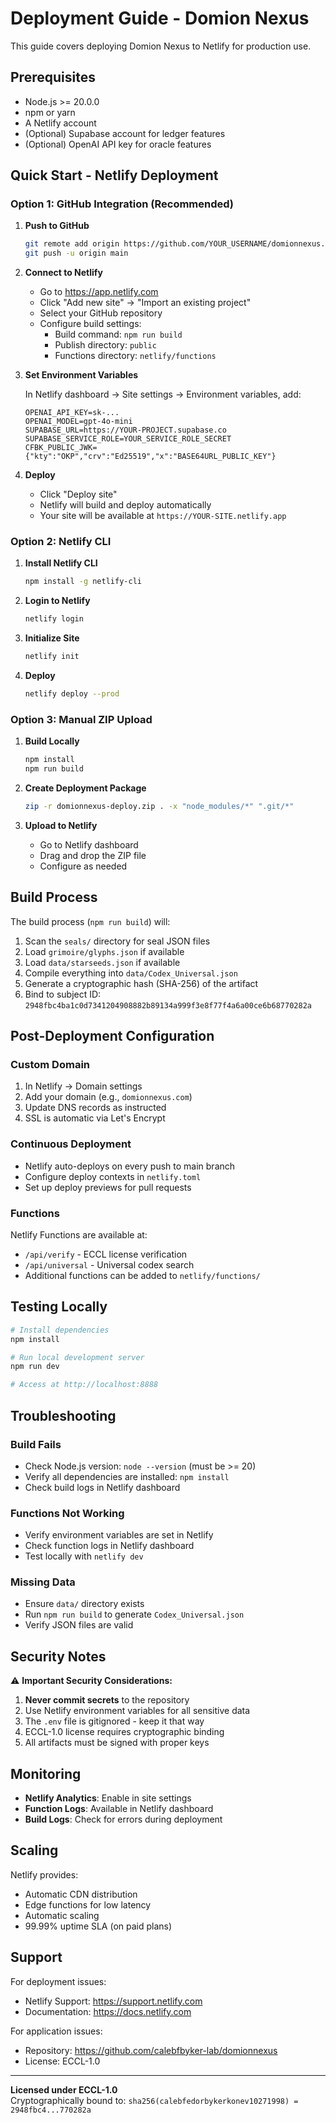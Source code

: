 # Deployment Guide - Domion Nexus

This guide covers deploying Domion Nexus to Netlify for production use.

## Prerequisites

- Node.js >= 20.0.0
- npm or yarn
- A Netlify account
- (Optional) Supabase account for ledger features
- (Optional) OpenAI API key for oracle features

## Quick Start - Netlify Deployment

### Option 1: GitHub Integration (Recommended)

1. **Push to GitHub**
   ```bash
   git remote add origin https://github.com/YOUR_USERNAME/domionnexus.git
   git push -u origin main
   ```

2. **Connect to Netlify**
   - Go to https://app.netlify.com
   - Click "Add new site" → "Import an existing project"
   - Select your GitHub repository
   - Configure build settings:
     - Build command: `npm run build`
     - Publish directory: `public`
     - Functions directory: `netlify/functions`

3. **Set Environment Variables**
   
   In Netlify dashboard → Site settings → Environment variables, add:
   
   ```
   OPENAI_API_KEY=sk-...
   OPENAI_MODEL=gpt-4o-mini
   SUPABASE_URL=https://YOUR-PROJECT.supabase.co
   SUPABASE_SERVICE_ROLE=YOUR_SERVICE_ROLE_SECRET
   CFBK_PUBLIC_JWK={"kty":"OKP","crv":"Ed25519","x":"BASE64URL_PUBLIC_KEY"}
   ```

4. **Deploy**
   - Click "Deploy site"
   - Netlify will build and deploy automatically
   - Your site will be available at `https://YOUR-SITE.netlify.app`

### Option 2: Netlify CLI

1. **Install Netlify CLI**
   ```bash
   npm install -g netlify-cli
   ```

2. **Login to Netlify**
   ```bash
   netlify login
   ```

3. **Initialize Site**
   ```bash
   netlify init
   ```

4. **Deploy**
   ```bash
   netlify deploy --prod
   ```

### Option 3: Manual ZIP Upload

1. **Build Locally**
   ```bash
   npm install
   npm run build
   ```

2. **Create Deployment Package**
   ```bash
   zip -r domionnexus-deploy.zip . -x "node_modules/*" ".git/*"
   ```

3. **Upload to Netlify**
   - Go to Netlify dashboard
   - Drag and drop the ZIP file
   - Configure as needed

## Build Process

The build process (`npm run build`) will:

1. Scan the `seals/` directory for seal JSON files
2. Load `grimoire/glyphs.json` if available
3. Load `data/starseeds.json` if available
4. Compile everything into `data/Codex_Universal.json`
5. Generate a cryptographic hash (SHA-256) of the artifact
6. Bind to subject ID: `2948fbc4ba1c0d7341204908882b89134a999f3e8f77f4a6a00ce6b68770282a`

## Post-Deployment Configuration

### Custom Domain

1. In Netlify → Domain settings
2. Add your domain (e.g., `domionnexus.com`)
3. Update DNS records as instructed
4. SSL is automatic via Let's Encrypt

### Continuous Deployment

- Netlify auto-deploys on every push to main branch
- Configure deploy contexts in `netlify.toml`
- Set up deploy previews for pull requests

### Functions

Netlify Functions are available at:
- `/api/verify` - ECCL license verification
- `/api/universal` - Universal codex search
- Additional functions can be added to `netlify/functions/`

## Testing Locally

```bash
# Install dependencies
npm install

# Run local development server
npm run dev

# Access at http://localhost:8888
```

## Troubleshooting

### Build Fails

- Check Node.js version: `node --version` (must be >= 20)
- Verify all dependencies are installed: `npm install`
- Check build logs in Netlify dashboard

### Functions Not Working

- Verify environment variables are set in Netlify
- Check function logs in Netlify dashboard
- Test locally with `netlify dev`

### Missing Data

- Ensure `data/` directory exists
- Run `npm run build` to generate `Codex_Universal.json`
- Verify JSON files are valid

## Security Notes

⚠️ **Important Security Considerations:**

1. **Never commit secrets** to the repository
2. Use Netlify environment variables for all sensitive data
3. The `.env` file is gitignored - keep it that way
4. ECCL-1.0 license requires cryptographic binding
5. All artifacts must be signed with proper keys

## Monitoring

- **Netlify Analytics**: Enable in site settings
- **Function Logs**: Available in Netlify dashboard
- **Build Logs**: Check for errors during deployment

## Scaling

Netlify provides:
- Automatic CDN distribution
- Edge functions for low latency
- Automatic scaling
- 99.99% uptime SLA (on paid plans)

## Support

For deployment issues:
- Netlify Support: https://support.netlify.com
- Documentation: https://docs.netlify.com

For application issues:
- Repository: https://github.com/calebfbyker-lab/domionnexus
- License: ECCL-1.0

---

**Licensed under ECCL-1.0**  
Cryptographically bound to: `sha256(calebfedorbykerkonev10271998) = 2948fbc4...770282a`
